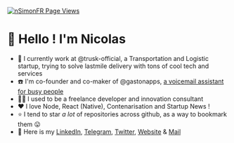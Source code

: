 [![nSimonFR Page Views](http://hits.dwyl.com/nSimonFR/nSimonFR.svg)](https://github.com/nSimonFR)

# 👋 Hello ! I'm Nicolas

- 🚚 I currently work at @trusk-official, a Transportation and Logistic startup, trying to solve lastmile delivery with tons of cool tech and services
- ☎️ I'm co-founder and co-maker of @gastonapps, [a voicemail assistant for busy people](https://gaston.tel)
- 👨‍💻 I used to be a freelance developer and innovation consultant
- ❤️ I love Node, React (Native), Contenarisation and Startup News !
- ⭐ I tend to star _a lot_ of repositories across github, as a way to bookmark them 😛
- 📇 Here is my [LinkedIn](https://linkedin.com/in/nSimonFR), [Telegram](https://t.me/nsimon), [Twitter](https://twitter.com/nsimonfr), [Website](https://nsimon.fr) & [Mail](mailto://contact@nsimon.fr)
